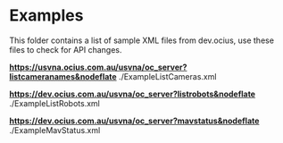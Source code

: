 # Examples
This folder contains a list of sample XML files from dev.ocius, use these files to check for API changes.

**https://usvna.ocius.com.au/usvna/oc_server?listcameranames&nodeflate**
./ExampleListCameras.xml

**https://dev.ocius.com.au/usvna/oc_server?listrobots&nodeflate**
./ExampleListRobots.xml

**https://dev.ocius.com.au/usvna/oc_server?mavstatus&nodeflate**
./ExampleMavStatus.xml